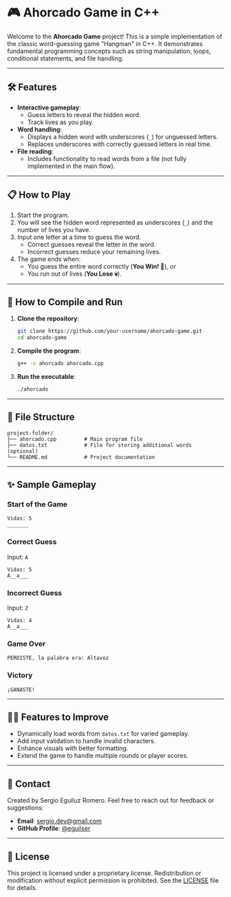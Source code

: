 # 🎮 **Ahorcado Game in C++**

Welcome to the **Ahorcado Game** project! This is a simple implementation of the classic word-guessing game "Hangman" in C++. It demonstrates fundamental programming concepts such as string manipulation, loops, conditional statements, and file handling.

---

## 🛠️ **Features**

- **Interactive gameplay**:
  - Guess letters to reveal the hidden word.
  - Track lives as you play.
- **Word handling**:
  - Displays a hidden word with underscores (`_`) for unguessed letters.
  - Replaces underscores with correctly guessed letters in real time.
- **File reading**:
  - Includes functionality to read words from a file (not fully implemented in the main flow).

---

## 📋 **How to Play**

1. Start the program.
2. You will see the hidden word represented as underscores (`_`) and the number of lives you have.
3. Input one letter at a time to guess the word.
   - Correct guesses reveal the letter in the word.
   - Incorrect guesses reduce your remaining lives.
4. The game ends when:
   - You guess the entire word correctly (**You Win! 🎉**), or
   - You run out of lives (**You Lose 💀**).

---

## 🔧 **How to Compile and Run**

1. **Clone the repository**:
   ```bash
   git clone https://github.com/your-username/ahorcado-game.git
   cd ahorcado-game
   ```

2. **Compile the program**:
   ```bash
   g++ -o ahorcado ahorcado.cpp
   ```

3. **Run the executable**:
   ```bash
   ./ahorcado
   ```

---

## 📂 **File Structure**

```
project-folder/
├── ahorcado.cpp         # Main program file
├── datos.txt            # File for storing additional words (optional)
└── README.md            # Project documentation
```

---

## ✨ **Sample Gameplay**

### Start of the Game
```
Vidas: 5
_______
```

### Correct Guess
Input: `A`
```
Vidas: 5
A__a___
```

### Incorrect Guess
Input: `Z`
```
Vidas: 4
A__a___
```

### Game Over
```
PERDISTE, la palabra era: Altavoz
```

### Victory
```
¡GANASTE!
```

---

## 🧑‍💻 **Features to Improve**

- Dynamically load words from `datos.txt` for varied gameplay.
- Add input validation to handle invalid characters.
- Enhance visuals with better formatting.
- Extend the game to handle multiple rounds or player scores.

---

## 📩 **Contact**

Created by Sergio Eguíluz Romero. Feel free to reach out for feedback or suggestions:
- **Email**: sergio.dev@gmail.com
- **GitHub Profile**: [@eguilser](https://github.com/eguilser)

---

## 📜 **License**

This project is licensed under a proprietary license. Redistribution or modification without explicit permission is prohibited. See the [LICENSE](./LICENSE) file for details.
